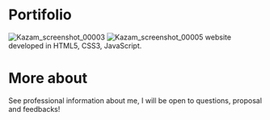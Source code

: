 # Portifolio
![Kazam_screenshot_00003](https://user-images.githubusercontent.com/54954812/114974204-5a0c5380-9e58-11eb-83fd-175cb38754f5.png)
![Kazam_screenshot_00005](https://user-images.githubusercontent.com/54954812/114974362-9d66c200-9e58-11eb-8f10-a21b41eecd24.png)
website developed in HTML5, CSS3, JavaScript.

# More about
See professional information about me, I will be open to questions, proposal and feedbacks!

